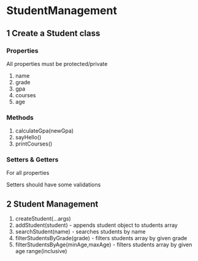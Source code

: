 # StudentManagement
##  1 Create a Student class
### Properties
All properties must be protected/private
1. name
2. grade
3. gpa
4. courses
5. age
### Methods
1. calculateGpa(newGpa)
2. sayHello()
3. printCourses()
### Setters & Getters
For all properties

Setters should have some validations

## 2 Student Management
1. createStudent(...args)
2. addStudent(student) - appends student object to students array
3. searchStudent(name) - searches students by name
4. filterStudentsByGrade(grade) - filters students array by given grade
5. filterStudentsByAge(minAge,maxAge) - filters students array by given age range(inclusive)
